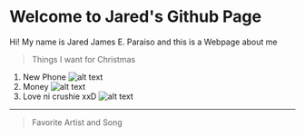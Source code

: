 # Welcome to Jared's Github Page
Hi! My name is Jared James E. Paraiso and this is a Webpage about me
> Things I want for Christmas 
1. New Phone
![alt text](https://www.apple.com/v/iphone-14-pro/c/images/meta/iphone-14-pro_overview__e414c54gtu6a_og.png)
2. Money
![alt text](https://blog.remitly.com/wp-content/uploads/2021/02/pile-of-Philippine-currency-1024x683.jpeg)
3. Love ni crushie xxD
![alt text](https://img.freepik.com/premium-vector/smiling-loving-emoji-face-with-smiling-eyes-three-hearts-3d-character_248162-128.jpg?w=2000)
---
> Favorite Artist and Song


>
